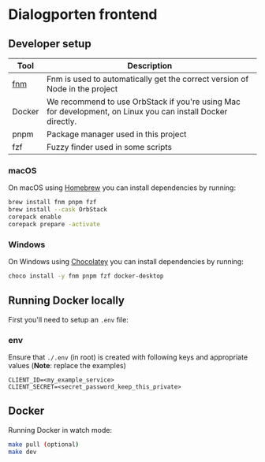 # Dialogporten frontend

## Developer setup

Tool | Description
-----|------------
[fnm](https://github.com/Schniz/fnm) | Fnm is used to automatically get the correct version of Node in the project
Docker | We recommend to use OrbStack if you're using Mac for development, on Linux you can install Docker directly.
pnpm | Package manager used in this project
fzf | Fuzzy finder used in some scripts


### macOS

On macOS using [Homebrew](https://brew.sh/) you can install dependencies by running:

```bash
brew install fnm pnpm fzf
brew install --cask OrbStack
corepack enable
corepack prepare -activate
```

### Windows

On Windows using [Chocolatey](https://chocolatey.org/) you can install dependencies by running:

```bash
choco install -y fnm pnpm fzf docker-desktop
```

## Running Docker locally

First you'll need to setup an `.env` file:

### env
Ensure that `./.env` (in root) is created with following keys and appropriate values (**Note**: replace the examples)
```
CLIENT_ID=<my_example_service>
CLIENT_SECRET=<secret_password_keep_this_private>
```

## Docker

Running Docker in watch mode:

```bash
make pull (optional)
make dev
```
